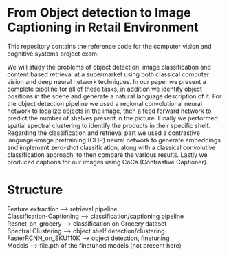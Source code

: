# From Object detection to Image Captioning in Retail Environment
This repository contains the reference code for the computer vision and cognitive systems project exam:

We will study the problems of object detection, image classification and content based retrieval at a supermarket using both classical computer vision and deep neural network techniques. In our paper we present a complete pipeline for all of these tasks, in addition we identify object positions in the scene and generate a  natural language description of it. For the object detection pipeline we used a regional convolutional neural network to localize objects in the image, then a feed forward network to predict the number of shelves present in the picture. Finally we performed spatial spectral clustering to identify the products in their specific shelf. Regarding the classification and retrieval part we used a contrastive language-image pretraining (CLIP) neural network to generate embeddings and implement zero-shot classification, along with a classical convolutive classification approach, to then compare the various results. Lastly we produced captions for our images using CoCa (Contrastive Captioner).


# Structure
Feature extraction --> retrieval pipeline
<br>
Classification-Captioning --> classification/captioning pipeline
<br>
Resnet_on_grocery --> classification on Grocery dataset
<br>
Spectral Clustering --> object shelf detection/clustering
<br>
FasterRCNN_on_SKU110K --> object detection, finetuning
<br>
Models --> file.pth of the finetuned models (not present here)


